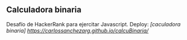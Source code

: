 ## Calculadora binaria
 Desafío de HackerRank para ejercitar Javascript.
 Deploy: *[caculadora binaria] https://carlossanchezarg.github.io/calcuBinaria/*
